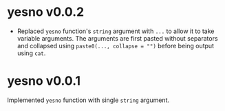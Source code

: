 # yesno v0.0.2

- Replaced `yesno` function's `string` argument with `...` to allow it to take variable arguments.
The arguments are first pasted without separators and collapsed using `paste0(..., collapse = "")` before being output using `cat`.

# yesno v0.0.1

Implemented `yesno` function with single `string` argument.
